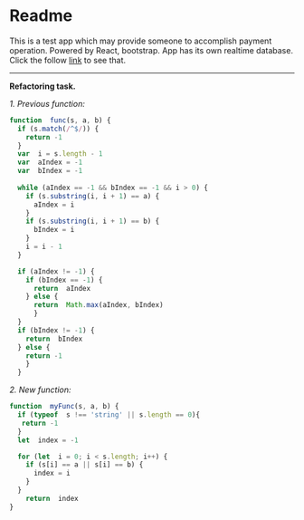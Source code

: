 # Readme
This is a test app which may provide someone to accomplish payment operation.
Powered by React, bootstrap.
 App has its own realtime database.
  Click the follow [link](https://payment-app-v3.web.app/) to see that.<br>
  
  ---
  **Refactoring task.**
  
  _1. Previous  function:_
```javascript
function  func(s, a, b) {
  if (s.match(/^$/)) {
    return -1
  }
  var  i = s.length - 1
  var  aIndex = -1
  var  bIndex = -1
   
  while (aIndex == -1 && bIndex == -1 && i > 0) {
    if (s.substring(i, i + 1) == a) {
      aIndex = i     
    }
    if (s.substring(i, i + 1) == b) {
      bIndex = i
    }
    i = i - 1
  }

  if (aIndex != -1) {
    if (bIndex == -1) {
      return  aIndex
    } else {
      return  Math.max(aIndex, bIndex)
      }
  }
  if (bIndex != -1) {
    return  bIndex
  } else {
    return -1
    }
  }
```
  _2. New  function:_
  ```javascript
  function  myFunc(s, a, b) {
    if (typeof  s !== 'string' || s.length == 0){
     return -1
    }
    let  index = -1

    for (let  i = 0; i < s.length; i++) {
      if (s[i] == a || s[i] == b) {
        index = i
      }
    }
      return  index
}
  ```
